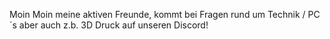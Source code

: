 Moin Moin meine aktiven Freunde, kommt bei Fragen rund um Technik / PC´s aber auch z.b. 3D Druck auf unseren Discord!
